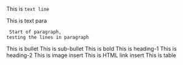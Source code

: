 This is `text line`

This is text para
```
 Start of paragraph, 
testing the lines in paragraph

```

This is bullet
This is sub-bullet
This is bold
This is heading-1
This is heading-2
This is image insert
This is HTML link insert
This is table
